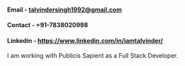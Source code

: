 #### Email - talvindersingh1992@gmail.com
#### Contact - +91-7838020998
#### Linkedin - https://www.linkedin.com/in/iamtalvinder/

I am working with Publicis Sapient as a Full Stack Developer. 
